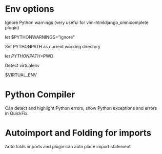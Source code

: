 # Env options

Ignore Python warnings (very useful for vim-htmldjango_omnicomplete plugin)

let $PYTHONWARNINGS="ignore"

Set PYTHONPATH as current working directory

let $PYTHONPATH=$PWD

Detect virtualenv

$VIRTUAL_ENV

# Python Compiler

Can detect and highlight Python errors, show Python exceptions and errors in QuickFix.

# Autoimport and Folding for imports

Auto folds imports and plugin can auto place import statement

